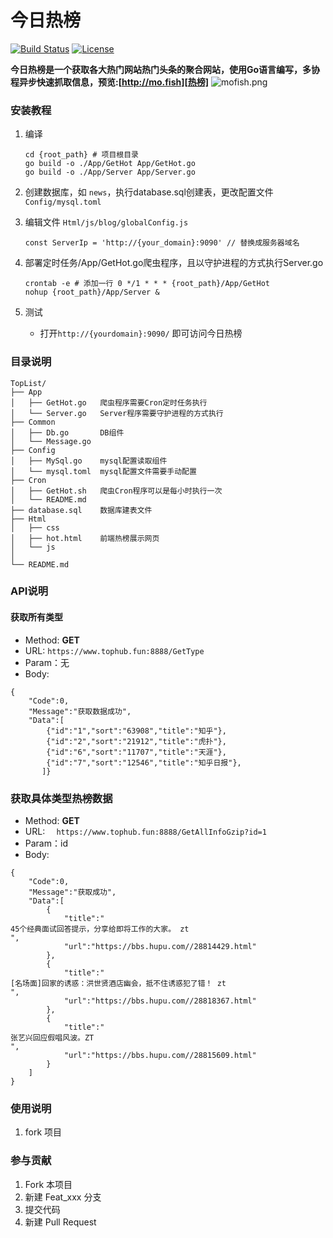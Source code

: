 # 今日热榜

[![Build Status](https://travis-ci.com/async-rs/async-std.svg?branch=master)](https://github.com/tophubs/TopList/)
[![License](https://img.shields.io/badge/license-MIT%2FApache--2.0-blue.svg)](https://github.com/tophubs/TopList/)

**今日热榜是一个获取各大热门网站热门头条的聚合网站，使用Go语言编写，多协程异步快速抓取信息，预览:[http://mo.fish][热榜]**
![mofish.png](https://img.tophub.fun/mofish.png)

### 安装教程

1. 编译

   ```
   cd {root_path} # 项目根目录
   go build -o ./App/GetHot App/GetHot.go
   go build -o ./App/Server App/Server.go 
   ```
   
2. 创建数据库，如 `news`，执行database.sql创建表，更改配置文件`Config/mysql.toml`

3. 编辑文件 `Html/js/blog/globalConfig.js`

   ```
   const ServerIp = 'http://{your_domain}:9090' // 替换成服务器域名
   ```

4. 部署定时任务/App/GetHot.go爬虫程序，且以守护进程的方式执行Server.go

   ```
   crontab -e # 添加一行 0 */1 * * * {root_path}/App/GetHot
   nohup {root_path}/App/Server &
   ```

5. 测试

   - 打开`http://{yourdomain}:9090/` 即可访问今日热榜


### 目录说明

```
TopList/
├── App
│   ├── GetHot.go   爬虫程序需要Cron定时任务执行
│   └── Server.go   Server程序需要守护进程的方式执行
├── Common
│   ├── Db.go       DB组件
│   └── Message.go  
├── Config
│   ├── MySql.go    mysql配置读取组件
│   └── mysql.toml  mysql配置文件需要手动配置
├── Cron
│   ├── GetHot.sh   爬虫Cron程序可以是每小时执行一次
│   └── README.md
├── database.sql    数据库建表文件
├── Html
│   ├── css
│   ├── hot.html    前端热榜展示网页
│   └── js
│  
└── README.md
```

### API说明

#### 获取所有类型
- Method: **GET**
- URL:  ```https://www.tophub.fun:8888/GetType```
- Param：无
- Body:
```
{
    "Code":0,
    "Message":"获取数据成功",
    "Data":[
        {"id":"1","sort":"63908","title":"知乎"},
        {"id":"2","sort":"21912","title":"虎扑"},
        {"id":"6","sort":"11707","title":"天涯"},
        {"id":"7","sort":"12546","title":"知乎日报"},
       ]}
```


### 获取具体类型热榜数据
- Method: **GET**
- URL:  ```  https://www.tophub.fun:8888/GetAllInfoGzip?id=1```
- Param：id
- Body:
```
{
    "Code":0,
    "Message":"获取成功",
    "Data":[
        {
            "title":"
45个经典面试回答提示，分享给即将工作的大家。 zt
",
            "url":"https://bbs.hupu.com//28814429.html"
        },
        {
            "title":"
[名场面]回家的诱惑：洪世贤酒店幽会，抵不住诱惑犯了错！ zt
",
            "url":"https://bbs.hupu.com//28818367.html"
        },
        {
            "title":"
张艺兴回应假唱风波。ZT
",
            "url":"https://bbs.hupu.com//28815609.html"
        }
    ]
}
```


### 使用说明

1. fork 项目

### 参与贡献

1. Fork 本项目
2. 新建 Feat_xxx 分支
3. 提交代码
4. 新建 Pull Request


[热榜]: https://www.printf520.com/hot.html
